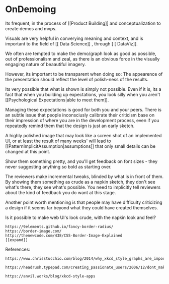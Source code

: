 
# OnDemoing

Its frequent, in the process of [[Product Building]] and conceptualization to create demos and mvps.

Visuals are very helpful in converying meaning and context, and is important to the field of [[ Data Science]] , through [ [ DataViz]].  

We often are tempted to make the demo/graph look as good as possible, out of professionalism and zeal, as there is an obvious force in the visually engaging nature of beaautiful imagery.

However, its important to be transparent when doing so: The appearence of the presentation should reflect the level of polish-ness of the results.

Its very possible that what is shown is simply not possible. Even if it is, its a fact that  when you building up expectations, you look silly when you aren't [[Psychological Expectations|able to meet them]].

Managing these expectations is good for both you and your peers.
There is an subtle issue that people inconsciusly calibrate their criticism base on their impression of where you are in the development process, even if you repeatedly remind them that the design is just an early sketch.

A highly polished image that may look like a screen shot of an implemented UI, or at least the result of many weeks' will lead to [[PatternImplicitAssumption|assumptions]] that only small details can be changed at this point.

Show them something pretty, and you'll get feedback on font sizes - they never suggesting anything so bold as starting over.

The reviewers make incremental tweaks, blinded by  what is in front of them. By showing them something as crude as a napkin sketch, they don't  see what's there, they see what's possible. You need to implicitly tell reviewers about the kind of feedback you do want at this stage.

Another point worth mentioning is that people may have difficulty criticizing a design if it seems far beyond what they could have created themselves.

Is it possible to make web UI's look crude, with the napkin  look and feel?

    https://9elements.github.io/fancy-border-radius/
    https://border-image.com/
    http://thenewcode.com/438/CSS-Border-Image-Explained
    [[expand]]

References:

    https://www.chrisstucchio.com/blog/2014/why_xkcd_style_graphs_are_important.html

    https://headrush.typepad.com/creating_passionate_users/2006/12/dont_make_the_d.html

    https://anvil.works/blog/xkcd-style-apps
